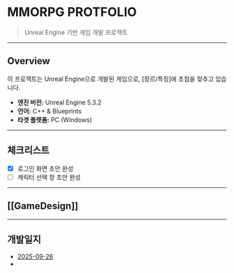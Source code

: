 

#  MMORPG PROTFOLIO

>  Unreal Engine 기반 게임 개발 프로젝트

---
##  Overview

이 프로젝트는 Unreal Engine으로 개발된 게임으로, [장르/특징]에 초점을 맞추고 있습니다.  
- **엔진 버전:** Unreal Engine 5.3.2 
- **언어:** C++ & Blueprints  
- **타겟 플랫폼:** PC (Windows)

---
## 체크리스트

- [x] 로그인 화면 초안 완성
- [ ] 캐릭터 선택 창 초안 완성

---
## [[GameDesign]]

---
## 개발일지
- [2025-09-26](Docs/DevLog/20250926.md)
- 